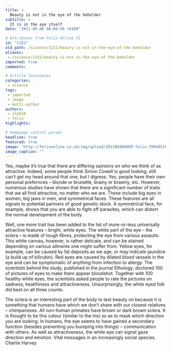 ```yaml
---
title: >
  Beauty is not in the eye of the beholder
subtitle: >
  It is in the eye itself
date: "2011-05-06 08:09:56 +0100"

# Attributes from Felix Online V1
id: "1152"
old_path: /science/1152/beauty-is-not-in-the-eye-of-the-beholder
aliases:
 - /science/1152/beauty-is-not-in-the-eye-of-the-beholder
imported: true
comments:

# Article Taxonomies
categories:
 - science
tags:
 - imported
 - image
 - multi-author
authors:
 - ch1810
 - felix
highlights:

# Homepage control params
headline: true
featured: true
image: "http://felixonline.co.uk/img/upload/201105060909-felix-709945164_f945e4f475.jpg"
image_caption: ""
---
```


Yes, maybe it’s true that there are differing opinions on who we think of as attractive. Indeed, some people think Simon Cowell is good looking; still can’t get my head around that one, but I digress. Yes, people have their own personal prefernces – blonde or brunette, brainy or brawny, etc. However, numerous studies have shown that there are a significant number of traits that we all find attractive, no matter who we are. These include big eyes in women, big jaws in men, and symmetrical faces. These features are all signals to potential partners of good genetic stock. A symmetrical face, for example, shows that you are able to fight off parasites, which can distort the normal development of the body.

Well, one more trait has been added to the list of more-or-less universally attractive features – bright, white eyes. The white part of the eye – the sclera – is made of tough fibres, protecting the eye from various assaults. This white canvas, however, is rather delicate, and can be stained depending on various ailments one might suffer from. Yellow eyes, for example, can be caused by fat deposits as we age, or may indicate jaundice (a build up of bilirubin). Red eyes are caused by dilated blood vessels in the eye and can be symptomatic of anything from infection to allergy. The scientists behind the study, published in the journal Ethology, doctored 100 of pictures of eyes to make them appear bloodshot. Together with 100 healthy white eyes, the scientists asked people to rate the pictures on sadness, healthiness and attractiveness. Unsurprisingly, the white eyed folk did best on all three counts.

The sclera is an interesting part of the body to test beauty on because it is something that humans have which we don’t share with our closest relatives – chimpanzees. All non-human primates have brown or dark brown sclera. It is thought to be this colour (similar to the iris) so as to mask which direction you are looking. In humans, the eye seems to have gained a secondary function (besides preventing you bumping into things) – communication with others. As well as attractiveness, the white eye can signal gaze direction and emotion. Vital messages in an increasingly social species.
 Charlie Harvey
